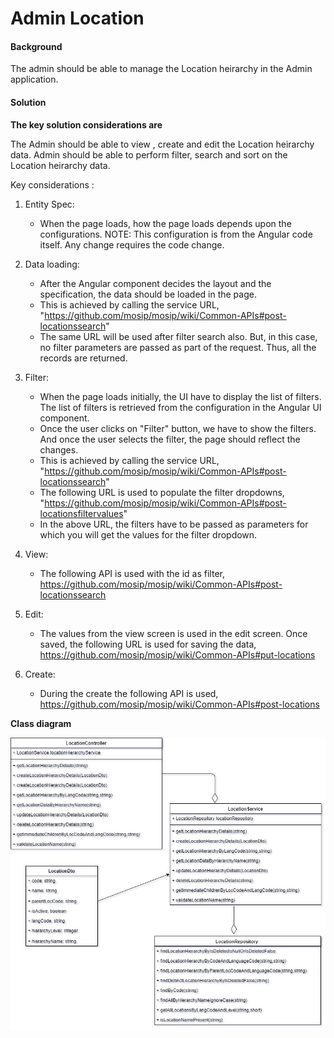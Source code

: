 # Admin Location 

#### Background

The admin should be able to manage the Location heirarchy in the Admin application. 

#### Solution

**The key solution considerations are**

The Admin should be able to view , create and edit the Location heirarchy data. Admin should be able to perform filter, search 
and sort on the Location heirarchy data.

Key considerations : 

1. Entity Spec: 
	- When the page loads, how the page loads depends upon the configurations. NOTE: This configuration is from the Angular code itself. Any change requires the code change.

2. Data loading:
	- After the Angular component decides the layout and the specification, the data should be loaded in the page. 
	- This is achieved by calling the service URL, 
	"https://github.com/mosip/mosip/wiki/Common-APIs#post-locationssearch"
	- The same URL will be used after filter search also. But, in this case, no filter parameters are passed as part of the request. Thus, all the records are returned. 

3. Filter:
	- When the page loads initially, the UI have to display the list of filters. The list of filters is retrieved from the configuration in the Angular UI component. 
	- Once the user clicks on "Filter" button, we have to show the filters. And once the user selects the filter, the page should reflect the changes.
	- This is achieved by calling the service URL, 
	"https://github.com/mosip/mosip/wiki/Common-APIs#post-locationssearch"
	- The following URL is used to populate the filter dropdowns, 
	"https://github.com/mosip/mosip/wiki/Common-APIs#post-locationsfiltervalues"
	- In the above URL, the filters have to be passed as parameters for which you will get the values for the filter dropdown.
	
4. View:
	- The following API is used with the id as filter,
	https://github.com/mosip/mosip/wiki/Common-APIs#post-locationssearch
	
5. Edit:
	- The values from the view screen is used in the edit screen. Once saved, the following URL is used for saving the data, 
	https://github.com/mosip/mosip/wiki/Common-APIs#put-locations
	
6. Create:
	- During the create the following API is used, 
	https://github.com/mosip/mosip/wiki/Common-APIs#post-locations

**Class diagram**

![Class Diagram](_images/admin-location.jpg)